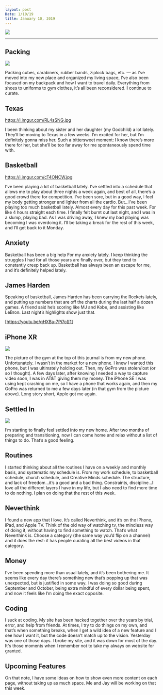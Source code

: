 ```yaml
---
layout: post
Date: 1/10/19
title: January 10, 2019
---
```


![][image-1]

---- 

## Packing

![][image-2]

Packing cubes, carabiners, rubber bands, ziplock bags, etc. — as I’ve moved into my new place and organized my living space, I’ve also been focused on my backpack and how I want to travel daily. Everything from shoes to uniforms to gym clothes, it’s all been reconsidered. I continue to curate.

## Texas

https://i.imgur.com/RL4sSNG.jpg

I been thinking about my sister and her daughter (my Godchild) a lot lately. They’ll be moving to Texas in a few weeks. I’m excited for her, but I’m definitely gonna miss her. Such a bittersweet moment: I know there’s more there for her, but she’ll be too far away for me spontaneously spend time with.

## Basketball

https://i.imgur.com/cT4ONCW.jpg

I’ve been playing a lot of basketball lately. I’ve settled into a schedule that allows me to play about three nights a week again, and best of all, there’s a good crowd there for competition. I’ve been sore, but in a good way, I feel my body getting stronger and lighter from all the cardio. But...I’ve been playing too much basketball lately. Almost every day for this past week. For like 4 hours straight each time. I finally felt burnt out last night, and I was in a slump, playing bad. As I was driving away, I knew my bad playing was becoming I was overdoing it. I’ll be taking a break for the rest of this week, and I’ll get back to it Monday.

## Anxiety

Basketball has been a big help For my anxiety lately. I keep thinking the struggles I had for all those years are finally over, but they tend to constantly creep back up. Basketball has always been an escape for me, and it’s definitely helped lately.

## James Harden

Speaking of basketball, James Harden has been carrying the Rockets lately, and putting up numbers that are off the charts during the last half a dozen games. A friend said he’s scoring like MJ and Kobe, and assisting like LeBron. Last night’s highlights show just that.

[https://youtu.be/qHXBa-7Pi7o][1]

## iPhone XR

![][image-3]

The picture of the gym at the top of this journal is from my new phone. Unfortunately. I wasn’t in the market for a new phone. I knew I wanted this phone, but I was ultimately holding out. Then, my GoPro was stolen/lost (or so I thought). A few days later, after knowing I needed a way to capture video soon, I was in AT&T giving them my money. The iPhone SE I was using kept crashing on me, so I have a phone that works again, and then my GoPro was returned to me a few days later (in that gym from the picture above). Long story short, Apple got me again.

## Settled In

![][image-4]

I’m starting to finally feel settled into my new home. After two months of preparing and transitioning, now I can come home and relax without a list of things to do. That’s a good feeling.

## Routines

I started thinking about all the routines I have on a weekly and monthly basis, and systematic my schedule is. From my work schedule, to basketball schedule, church schedule, and Creative Minds schedule. The structure, and lack of freedom...it’s a good and a bad thing. Constraints, discipline...I love all the different layers I have in my life, but I also need to find more time to do nothing. I plan on doing that the rest of this week.

## Neverthink

I found a new app that I love. It’s called Neverthink, and it’s on the iPhone, iPad, and Apple TV. Think of the old way of watching tv, the mindless way of doing it, without having to find something to watch. That’s what Neverthink is. Choose a category (the same way you’d flip on a channel) and it does the rest: it has people curating all the best videos in that category.

## Money

I’ve been spending more than usual lately, and it’s been bothering me. It seems like every day there’s something new that’s popping up that was unexpected, but is justified in some way. I was doing so good during September and October, being extra mindful of every dollar being spent, and now it feels like I’m doing the exact opposite.

## Coding

I suck at coding. My site has been hacked together over the years by trial, error, and help from friends. At times, I try to do things on my own, and that’s when something breaks, when I get a wild idea of a new feature and I see how I want it, but the code doesn’t match up to the vision. Yesterday was one of those days. I broke my site, and it was down for most of the day. It's those moments when I remember not to take my always on website for granted.

## Upcoming Features

On that note, I have some ideas on how to show even more content on each page, without taking up as much space. Me and Jay will be working on that this week.

[1]:	https://youtu.be/qHXBa-7Pi7o

[image-1]:	https://i.imgur.com/jsXtMxG.jpg
[image-2]:	https://cdn.shopify.com/s/files/1/1089/8530/products/A30SmallNWSky_2_1024x1024.jpg?v=1535664199
[image-3]:	https://www.reliancedigital.in/wp-content/uploads/2018/10/iPhone_XR_blue-64GB-128GB.jpg
[image-4]:	https://i.imgur.com/UdVgC25.jpg